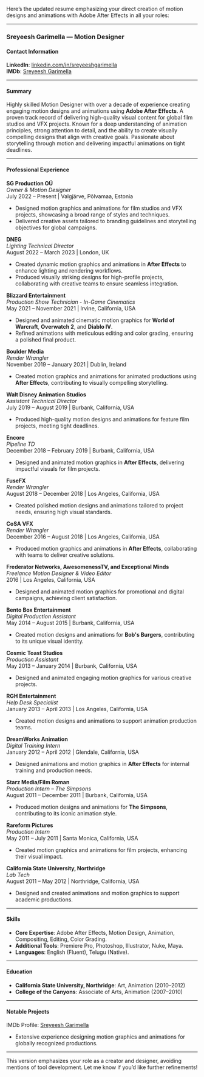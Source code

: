 

Here’s the updated resume emphasizing your direct creation of motion designs and animations with Adobe After Effects in all your roles:

---

### **Sreyeesh Garimella — Motion Designer**

#### **Contact Information**  
**LinkedIn**: [linkedin.com/in/sreyeeshgarimella](https://www.linkedin.com/in/sreyeeshgarimella)  
**IMDb**: [Sreyeesh Garimella](https://www.imdb.com/name/nm4803281/)  

---

#### **Summary**  
Highly skilled Motion Designer with over a decade of experience creating engaging motion designs and animations using **Adobe After Effects**. A proven track record of delivering high-quality visual content for global film studios and VFX projects. Known for a deep understanding of animation principles, strong attention to detail, and the ability to create visually compelling designs that align with creative goals. Passionate about storytelling through motion and delivering impactful animations on tight deadlines.

---

#### **Professional Experience**

**SG Production OÜ**  
*Owner & Motion Designer*  
July 2022 – Present | Valgjärve, Põlvamaa, Estonia  
- Designed motion graphics and animations for film studios and VFX projects, showcasing a broad range of styles and techniques.  
- Delivered creative assets tailored to branding guidelines and storytelling objectives for global campaigns.  

**DNEG**  
*Lighting Technical Director*  
August 2022 – March 2023 | London, UK  
- Created dynamic motion graphics and animations in **After Effects** to enhance lighting and rendering workflows.  
- Produced visually striking designs for high-profile projects, collaborating with creative teams to ensure seamless integration.  

**Blizzard Entertainment**  
*Production Show Technician - In-Game Cinematics*  
May 2021 – November 2021 | Irvine, California, USA  
- Designed and animated cinematic motion graphics for **World of Warcraft**, **Overwatch 2**, and **Diablo IV**.  
- Refined animations with meticulous editing and color grading, ensuring a polished final product.  

**Boulder Media**  
*Render Wrangler*  
November 2019 – January 2021 | Dublin, Ireland  
- Created motion graphics and animations for animated productions using **After Effects**, contributing to visually compelling storytelling.  

**Walt Disney Animation Studios**  
*Assistant Technical Director*  
July 2019 – August 2019 | Burbank, California, USA  
- Produced high-quality motion designs and animations for feature film projects, meeting tight deadlines.  

**Encore**  
*Pipeline TD*  
December 2018 – February 2019 | Burbank, California, USA  
- Designed and animated motion graphics in **After Effects**, delivering impactful visuals for film projects.  

**FuseFX**  
*Render Wrangler*  
August 2018 – December 2018 | Los Angeles, California, USA  
- Created polished motion designs and animations tailored to project needs, ensuring high visual standards.  

**CoSA VFX**  
*Render Wrangler*  
December 2016 – August 2018 | Los Angeles, California, USA  
- Produced motion graphics and animations in **After Effects**, collaborating with teams to deliver creative solutions.  

**Frederator Networks, AwesomenessTV, and Exceptional Minds**  
*Freelance Motion Designer & Video Editor*  
2016 | Los Angeles, California, USA  
- Designed and animated motion graphics for promotional and digital campaigns, achieving client satisfaction.  

**Bento Box Entertainment**  
*Digital Production Assistant*  
May 2014 – August 2015 | Burbank, California, USA  
- Created motion designs and animations for **Bob's Burgers**, contributing to its unique visual identity.  

**Cosmic Toast Studios**  
*Production Assistant*  
May 2013 – January 2014 | Burbank, California, USA  
- Designed and animated engaging motion graphics for various creative projects.  

**RGH Entertainment**  
*Help Desk Specialist*  
January 2013 – April 2013 | Los Angeles, California, USA  
- Created motion designs and animations to support animation production teams.  

**DreamWorks Animation**  
*Digital Training Intern*  
January 2012 – April 2012 | Glendale, California, USA  
- Designed animations and motion graphics in **After Effects** for internal training and production needs.  

**Starz Media/Film Roman**  
*Production Intern – The Simpsons*  
August 2011 – December 2011 | Burbank, California, USA  
- Produced motion designs and animations for **The Simpsons**, contributing to its iconic animation style.  

**Rareform Pictures**  
*Production Intern*  
May 2011 – July 2011 | Santa Monica, California, USA  
- Created motion graphics and animations for film projects, enhancing their visual impact.  

**California State University, Northridge**  
*Lab Tech*  
August 2011 – May 2012 | Northridge, California, USA  
- Designed and created animations and motion graphics to support academic productions.  

---

#### **Skills**  
- **Core Expertise**: Adobe After Effects, Motion Design, Animation, Compositing, Editing, Color Grading.  
- **Additional Tools**: Premiere Pro, Photoshop, Illustrator, Nuke, Maya.  
- **Languages**: English (Fluent), Telugu (Native).  

---

#### **Education**  
- **California State University, Northridge**: Art, Animation (2010–2012)  
- **College of the Canyons**: Associate of Arts, Animation (2007–2010)  

---

#### **Notable Projects**  
IMDb Profile: [Sreyeesh Garimella](https://www.imdb.com/name/nm4803281/)  
- Extensive experience designing motion graphics and animations for globally recognized productions.

---

This version emphasizes your role as a creator and designer, avoiding mentions of tool development. Let me know if you’d like further refinements!
